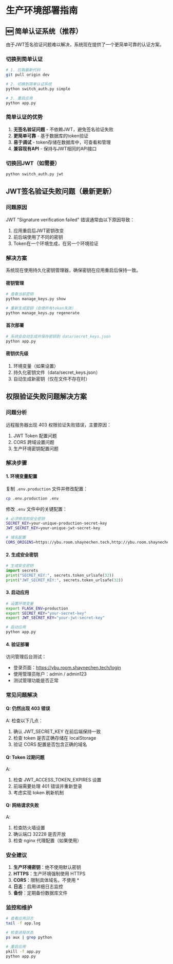 # 生产环境部署指南

## 🆕 简单认证系统（推荐）

由于JWT签名验证问题难以解决，系统现在提供了一个更简单可靠的认证方案。

### 切换到简单认证

```bash
# 1. 拉取最新代码
git pull origin dev

# 2. 切换到简单认证系统
python switch_auth.py simple

# 3. 重启应用
python app.py
```

### 简单认证的优势

1. **无签名验证问题** - 不依赖JWT，避免签名验证失败
2. **更简单可靠** - 基于数据库的token验证
3. **易于调试** - token存储在数据库中，可查看和管理
4. **兼容现有API** - 保持与JWT相同的API接口

### 切换回JWT（如需要）

```bash
python switch_auth.py jwt
```

## JWT签名验证失败问题（最新更新）

### 问题原因
JWT "Signature verification failed" 错误通常由以下原因导致：
1. 应用重启后JWT密钥改变
2. 前后端使用了不同的密钥
3. Token在一个环境生成，在另一个环境验证

### 解决方案
系统现在使用持久化密钥管理器，确保密钥在应用重启后保持一致。

#### 密钥管理
```bash
# 查看当前密钥
python manage_keys.py show

# 重新生成密钥（会使所有token失效）
python manage_keys.py regenerate
```

#### 首次部署
```bash
# 系统会自动生成并保存密钥到 data/secret_keys.json
python app.py
```

#### 密钥优先级
1. 环境变量（如果设置）
2. 持久化密钥文件（data/secret_keys.json）
3. 自动生成新密钥（仅在文件不存在时）

## 权限验证失败问题解决方案

### 问题分析
远程服务器出现 403 权限验证失败错误，主要原因：
1. JWT Token 配置问题
2. CORS 跨域设置问题
3. 生产环境密钥配置问题

### 解决步骤

#### 1. 环境变量配置
复制 `.env.production` 文件并修改配置：

```bash
cp .env.production .env
```

修改 `.env` 文件中的关键配置：
```bash
# 必须修改的安全密钥
SECRET_KEY=your-unique-production-secret-key
JWT_SECRET_KEY=your-unique-jwt-secret-key

# 域名配置
CORS_ORIGINS=https://ybu.room.shaynechen.tech,http://ybu.room.shaynechen.tech
```

#### 2. 生成安全密钥
```python
# 生成安全密钥
import secrets
print("SECRET_KEY:", secrets.token_urlsafe(32))
print("JWT_SECRET_KEY:", secrets.token_urlsafe(32))
```

#### 3. 启动应用
```bash
# 设置环境变量
export FLASK_ENV=production
export SECRET_KEY="your-secret-key"
export JWT_SECRET_KEY="your-jwt-secret-key"

# 启动应用
python app.py
```

#### 4. 验证部署
访问管理后台测试：
- 登录页面：https://ybu.room.shaynechen.tech/login
- 使用管理员账户：admin / admin123
- 测试管理功能是否正常

### 常见问题解决

#### Q: 仍然出现 403 错误
A: 检查以下几点：
1. 确认 JWT_SECRET_KEY 在前后端保持一致
2. 检查 token 是否正确存储在 localStorage
3. 验证 CORS 配置是否包含正确的域名

#### Q: Token 过期问题
A: 
1. 检查 JWT_ACCESS_TOKEN_EXPIRES 设置
2. 前端需要处理 401 错误并重新登录
3. 考虑实现 token 刷新机制

#### Q: 网络请求失败
A:
1. 检查防火墙设置
2. 确认端口 32228 是否开放
3. 检查 nginx 代理配置（如果使用）

### 安全建议

1. **生产环境密钥**：绝不使用默认密钥
2. **HTTPS**：生产环境强制使用 HTTPS
3. **CORS**：限制具体域名，不使用 *
4. **日志**：启用详细日志监控
5. **备份**：定期备份数据库文件

### 监控和维护

```bash
# 查看应用日志
tail -f app.log

# 检查进程状态
ps aux | grep python

# 重启应用
pkill -f app.py
python app.py
```